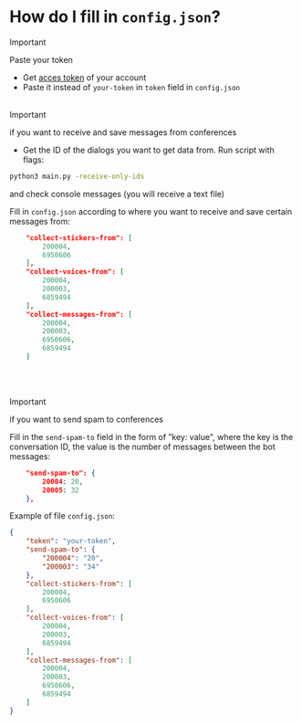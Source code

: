 # Нow do I fill in ```config.json```?

> [!IMPORTANT]
> Paste your token

- Get [acces token](https://vkhost.github.io) of your account
- Paste it instead of ```your-token``` in ```token``` field in ```config.json```
<br><br>

> [!IMPORTANT]
> if you want to receive and save messages from conferences

- Get the ID of the dialogs you want to get data from. Run script with flags:
```bash
python3 main.py -receive-only-ids
```
and check console messages (you will receive a text file)

Fill in ```config.json``` according to where you want to receive and save certain messages from:
```json
    "collect-stickers-from": [
        200004,
        6950606
    ],
    "collect-voices-from": [
        200004,
        200003,
        6859494
    ],
    "collect-messages-from": [
        200004,
        200003,
        6950606,
        6859494
    ]
```
<br><br>
> [!IMPORTANT]
> if you want to send spam to conferences

Fill in the ```send-spam-to``` field in the form of ”key: value", where the key is the conversation ID, the value is the number of messages between the bot messages:
```json
    "send-spam-to": {
        20004: 20,
        20005: 32
    },
```

Example of file ```config.json```:
```json
{
    "token": "your-token",
    "send-spam-to": {
        "200004": "20",
        "200003": "34"
    },
    "collect-stickers-from": [
        200004,
        6950606
    ],
    "collect-voices-from": [
        200004,
        200003,
        6859494
    ],
    "collect-messages-from": [
        200004,
        200003,
        6950606,
        6859494
    ]
}
```